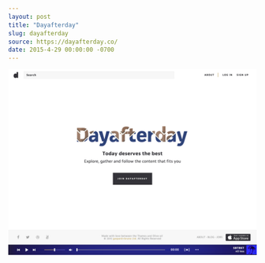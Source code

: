 ```yaml
---
layout: post
title: "Dayafterday"
slug: dayafterday
source: https://dayafterday.co/
date: 2015-4-29 00:00:00 -0700
---
```


<img src="/assets/img/screenshots/dayafterday.jpg">
